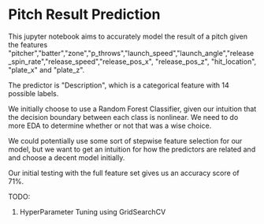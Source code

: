 # Pitch Result Prediction

This jupyter notebook aims to accurately model the result of a pitch given the features "pitcher","batter","zone","p_throws","launch_speed","launch_angle","release_spin_rate","release_speed","release_pos_x", "release_pos_z", "hit_location", "plate_x" and "plate_z".

The predictor is "Description", which is a categorical feature with 14 possible labels. 

We initially choose to use a Random Forest Classifier, given our intuition that the decision boundary between each class is nonlinear. We need to do more EDA to determine whether or not that was a wise choice.

We could potentially use some sort of stepwise feature selection for our model, but we want to get an intuition for how the predictors are related and and choose a decent model initially.

Our initial testing with the full feature set gives us an accuracy score of 71%.

TODO:
  1. HyperParameter Tuning using GridSearchCV

